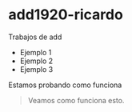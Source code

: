 # add1920-ricardo
Trabajos de add
* Ejemplo 1
* Ejemplo 2
* Ejemplo 3

Estamos probando como funciona

> Veamos como funciona esto.

